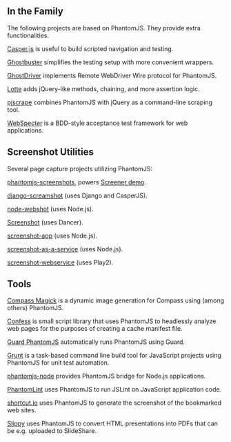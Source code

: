 ## In the Family

The following projects are based on PhantomJS. They provide extra functionalities.

[Casper.js](https://casperjs.org) is useful to build scripted navigation and testing.

[Ghostbuster](https://github.com/joshbuddy/ghostbuster) simplifies the testing setup with more convenient wrappers.

[GhostDriver](https://github.com/detro/ghostdriver) implements Remote WebDriver Wire protocol for PhantomJS.

[Lotte](https://github.com/StanAngeloff/lotte) adds jQuery-like methods, chaining, and more assertion logic.

[pjscrape](https://github.com/nrabinowitz/pjscrape) combines PhantomJS with jQuery as a command-line scraping tool.

[WebSpecter](https://github.com/jgonera/webspecter) is a BDD-style acceptance test framework for web applications.

## Screenshot Utilities

Several page capture projects utilizing PhantomJS:

[phantomjs-screenshots](https://github.com/hggh/phantomjs-screenshots), powers [Screener demo](http://screener.brachium-system.net).

[django-screamshot](https://github.com/makinacorpus/django-screamshot) (uses Django and CasperJS).

[node-webshot](https://github.com/brenden/node-webshot) (uses Node.js).

[Screenshot](https://github.com/jegade/Screenshot) (uses Dancer).

[screenshot-app](https://github.com/visionmedia/screenshot-app) (uses Node.js).

[screenshot-as-a-service](https://github.com/fzaninotto/screenshot-as-a-service) (uses Node.js).

[screenshot-webservice](https://github.com/gre/screenshot-webservice) (uses Play2).

## Tools

[Compass Magick](https://github.com/StanAngeloff/compass-magick) is a dynamic image generation for Compass using (among others) PhantomJS.

[Confess](https://github.com/jamesgpearce/confess) is small script library that uses PhantomJS to headlessly analyze web pages for the purposes of creating a cache manifest file.

[Guard PhantomJS](https://github.com/carhartl/guard-phantomjs) automatically runs PhantomJS using Guard.

[Grunt](http://gruntjs.org/) is a task-based command line build tool for JavaScript projects using PhantomJS for unit test automation.

[phantomjs-node](https://github.com/sgentle/phantomjs-node) provides PhantomJS bridge for Node.js applications.

[PhantomLint](https://github.com/arthurakay/PhantomLint) uses PhantomJS to run JSLint on JavaScript application code.

[shortcut.io](https://github.com/hukl/shortcut.io) uses PhantomJS to generate the screenshot of the bookmarked web sites.

[Slippy](https://github.com/Seldaek/slippy) uses PhantomJS to convert HTML presentations into PDFs that can be e.g. uploaded to SlideShare.